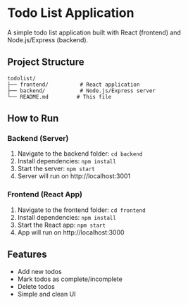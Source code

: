 # Todo List Application

A simple todo list application built with React (frontend) and Node.js/Express (backend).

## Project Structure
```
todolist/
├── frontend/          # React application
├── backend/           # Node.js/Express server
└── README.md         # This file
```

## How to Run

### Backend (Server)
1. Navigate to the backend folder: `cd backend`
2. Install dependencies: `npm install`
3. Start the server: `npm start`
4. Server will run on http://localhost:3001

### Frontend (React App)
1. Navigate to the frontend folder: `cd frontend`
2. Install dependencies: `npm install`
3. Start the React app: `npm start`
4. App will run on http://localhost:3000

## Features
- Add new todos
- Mark todos as complete/incomplete
- Delete todos
- Simple and clean UI
